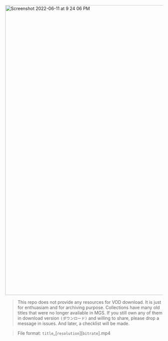 <img width="925" alt="Screenshot 2022-06-11 at 9 24 06 PM" src="https://user-images.githubusercontent.com/97237605/173189831-0bfa6939-30a0-4e9a-a403-454b3a873df7.png">

> This repo does not provide any resources for VOD download. It is just for enthuasiam and for archiving purpose.
> Collections have many old titles that were no longer available in MGS. If you still own any of them in download version `(ダウンロード)` and willing to share, please drop a message in issues. And later, a checklist will be made.

> File format: `title`_[`resolution`][`bitrate`].mp4
